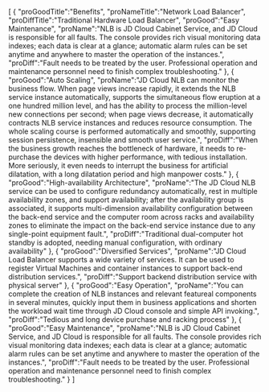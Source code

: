 [
	{
		"proGoodTitle":"Benefits",
		"proNameTitle":"Network Load Balancer",
		"proDiffTitle":"Traditional Hardware Load Balancer",
		"proGood":"Easy Maintenance",
		"proName":"NLB is JD Cloud Cabinet Service, and JD Cloud is responsible for all faults. The console provides rich visual monitoring data indexes; each data is clear at a glance; automatic alarm rules can be set anytime and anywhere to master the operation of the instances.",
		"proDiff":"Fault needs to be treated by the user. Professional operation and maintenance personnel need to finish complex troubleshooting."
	},
	{
		"proGood":"Auto Scaling",
		"proName":"JD Cloud NLB can monitor the business flow. When page views increase rapidly, it extends the NLB service instance automatically, supports the simultaneous flow eruption at a one hundred million level, and has the ability to process the million-level new connections per second; when page views decrease, it automatically contracts NLB service instances and reduces resource consumption. The whole scaling course is performed automatically and smoothly, supporting session persistence, insensible and smooth user service.",
		"proDiff":"When the business growth reaches the bottleneck of hardware, it needs to re-purchase the devices with higher performance, with tedious installation. More seriously, it even needs to interrupt the business for artificial dilatation, with a long dilatation period and high manpower costs."
	},
	{
		"proGood":"High-availability Architecture",
		"proName":"The JD Cloud NLB service can be used to configure redundancy automatically, rest in multiple availability zones, and support availability; after the availability group is associated, it supports multi-dimension availability configuration between the back-end service and the computer room across racks and availability zones to eliminate the impact on the back-end service instance due to any single-point equipment fault.",
		"proDiff":"Traditional dual-computer hot standby is adopted, needing manual configuration, with ordinary availability"
	},
	{
		"proGood":"Diversified Services",
		"proName":"JD Cloud Load Balancer supports a wide variety of services. It can be used to register Virtual Machines and container instances to support back-end distribution services.",
		"proDiff":"Support backend distribution service with physical server"
	},
	{
		"proGood":"Easy Operation",
		"proName":"You can complete the creation of NLB instances and relevant featureal components in several minutes, quickly input them in business applications and shorten the workload wait time through JD Cloud console and simple API invoking.",
		"proDiff":"Tedious and long device purchase and racking process"
	},
	{
		"proGood":"Easy Maintenance",
		"proName":"NLB is JD Cloud Cabinet Service, and JD Cloud is responsible for all faults. The console provides rich visual monitoring data indexes; each data is clear at a glance; automatic alarm rules can be set anytime and anywhere to master the operation of the instances.",
		"proDiff":"Fault needs to be treated by the user. Professional operation and maintenance personnel need to finish complex troubleshooting."
	}
]